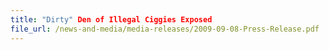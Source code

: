 ```yaml
---
title: "Dirty" Den of Illegal Ciggies Exposed
file_url: /news-and-media/media-releases/2009-09-08-Press-Release.pdf
---
```

